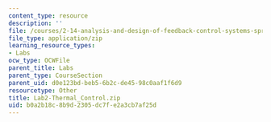 ```yaml
---
content_type: resource
description: ''
file: /courses/2-14-analysis-and-design-of-feedback-control-systems-spring-2014/b0a2b18c8b9d2305dc7fe2a3cb7af25d_Lab2-Thermal_Control.zip
file_type: application/zip
learning_resource_types:
- Labs
ocw_type: OCWFile
parent_title: Labs
parent_type: CourseSection
parent_uid: d0e123bd-beb5-6b2c-de45-98c0aaf1f6d9
resourcetype: Other
title: Lab2-Thermal_Control.zip
uid: b0a2b18c-8b9d-2305-dc7f-e2a3cb7af25d
---
```

